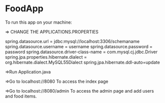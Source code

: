 # FoodApp

To run this app on your machine:

=> CHANGE THE APPLICATIONS.PROPERTIES

spring.datasource.url = jdbc:mysql://localhost:3306/schemaname
spring.datasource.username = username
spring.datasource.password = password
spring.datasource.driver-class-name = com.mysql.cj.jdbc.Driver
spring.jpa.properties.hibernate.dialect = org.hibernate.dialect.MySQL55Dialect
spring.jpa.hibernate.ddl-auto=update

=>Run Application.java

=>Go to localhost://8080
To access the index page

=>Go to localhost://8080/admin
To access the admin page and add users and food items.


